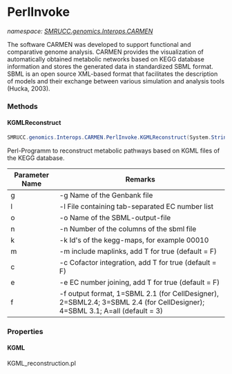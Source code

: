 ﻿# PerlInvoke
_namespace: [SMRUCC.genomics.Interops.CARMEN](./index.md)_

The software CARMEN was developed to support functional and comparative genome analysis. 
 CARMEN provides the visualization of automatically obtained metabolic networks based on 
 KEGG database information and stores the generated data in standardized SBML format. 
 SBML is an open source XML-based format that facilitates the description of models and 
 their exchange between various simulation and analysis tools (Hucka, 2003).



### Methods

#### KGMLReconstruct
```csharp
SMRUCC.genomics.Interops.CARMEN.PerlInvoke.KGMLReconstruct(System.String,System.String[],System.String,System.Int32,System.String,System.Boolean,System.Boolean,System.Boolean,System.Int32)
```
Perl-Programm to reconstruct metabolic pathways based on KGML files of the KEGG database.

|Parameter Name|Remarks|
|--------------|-------|
|g|-g      Name of the Genbank file|
|l|-l      File containing tab-separated EC number list|
|o|-o      Name of the SBML-output-file|
|n|-n      Number of the columns of the sbml file|
|k|-k      Id's of the kegg-maps, for example 00010|
|m|-m      include maplinks, add T for true (default = F)|
|c|-c      Cofactor integration, add T for true (default = F)|
|e|-e      EC number joining, add T for true (default = F)|
|f|-f      output format, 1=SBML 2.1 (for CellDesigner), 2=SBML2.4; 3=SBML 2.4 (for CellDesigner); 4=SBML 3.1; A=all (default = 3)|



### Properties

#### KGML
KGML_reconstruction.pl
